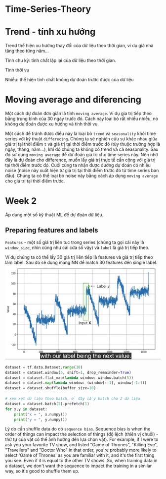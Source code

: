 # Time-Series-Theory

# Trend - tính xu hướng
Trend thể hiện xu hướng thay đổi của dữ liệu theo thời gian, ví dụ giá nhà tăng theo từng năm...

Tính chu kỳ: tính chất lặp lại của dữ liệu theo thời gian.

Tính thời vụ

Nhiễu: thể hiện tính chất không dự đoán trước được của dữ liệu

# Moving average and diferencing
Một cách dự đoán đơn giản là tính `moving average`. Ví dụ gia trị tiếp theo bằng trung bình của 30 ngày trước đó. Cách này loại bỏ rất nhiều nhiễu, nó không dự đoán được xu hướng và tính thời vụ. 

Một cách để tránh được điều này là loại bỏ `trend` và `seasonality` khỏi time series với kỹ thuật `differecing`. Chúng ta sẽ nghiên cứu sự khác nhau giữa giá trị tại thời điểm `t` và giá trị tại thời điểm trước đó (tùy thuộc trường hợp là ngày, tháng, năm...), khi đó chúng ta không có trend và cả seasonality. Sau đó sử dụng `moving average` để dự đoán giá trị cho time series này. Nên nhớ đây là dự đoán cho difference, muốn lấy giá trị thực tế cần cộng với giá trị tại thời điểm trước đó. Cuối cùng ta nhận được đường dự đoán có nhiều noise (noise này xuất hiện từ giá trị tại thời điểm trước đó từ time series ban đầu). Chúng ta có thể loại bỏ noise này bằng cách áp dụng `moving average` cho giá trị tại thời điểm trước.

# Week 2
Áp dụng một số kỹ thuật ML để dự đoán dữ liệu.
## Preparing features and labels
`Features` - một số giá trị liên tuc trong series (chúng ta gọi cái này là `window_size`, nhìn cũng như cái cửa số vậy) và `label` là giá trị tiếp theo.

Ví dụ chúng ta có thể lấy 30 giá trị liên tiếp là features và giá trị tiếp theo làm label. Sau đó sẽ dụng mạng NN để match 30 features đến single label.
![0](images/0.png)

```python
dataset = tf.data.Dataset.range(10)
dataset = dataset.window(5, shift=1, drop_remainder=True)
dataset = dataset.flat_map(lambda window: window.batch(5))
dataset = dataset.map(lambda window: (window[:-1], window[-1:]))
dataset = dataset.shuffle(buffer_size=10)

# xem xét dữ liệu theo batch, ở đây lấy batch cho 2 dữ liệu 
dataset = dataset.batch(2).prefetch(1)
for x,y in dataset:
    print("x = ", x.numpy())
    print("y = ", y.numpy())

```
Lý do cần shuffle data do có `sequence bias`. Sequence bias is when the order of things can impact the selection of things (độ lệch (thiên vị chuỗi) - thứ tự của vật có thể ảnh hướng đến lựa chọn vật). For example, if I were to ask you your favorite TV show, and listed "Game of Thrones", "Killing Eve", "Travellers" and "Doctor Who" in that order, you're probably more likely to select 'Game of Thrones' as you are familiar with it, and it's the first thing you see. Even if it is equal to the other TV shows. So, when training data in a dataset, we don't want the sequence to impact the training in a similar way, so it's good to shuffle them up. 
